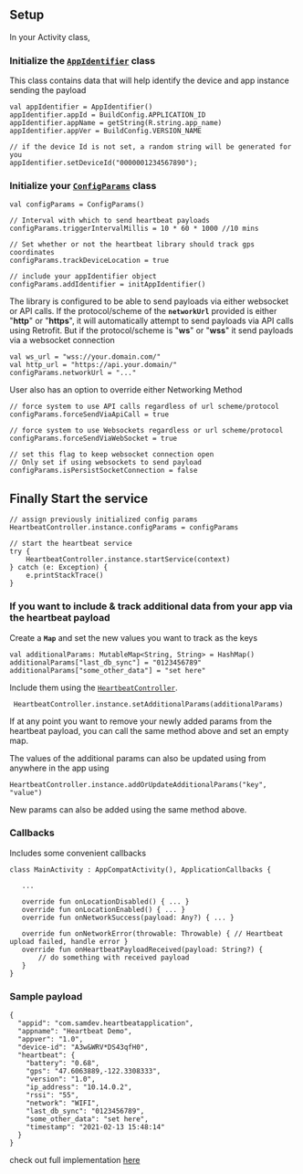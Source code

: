 ## Setup
In your Activity class, 

### Initialize the [`AppIdentifier`](https://github.com/WilderMinds/heartbeat/blob/master/heartbeat/src/main/java/com/samdev/heartbeat/models/AppIdentifier.kt) class
This class contains data that will help identify the device and app instance sending the payload
```
val appIdentifier = AppIdentifier()
appIdentifier.appId = BuildConfig.APPLICATION_ID
appIdentifier.appName = getString(R.string.app_name)
appIdentifier.appVer = BuildConfig.VERSION_NAME

// if the device Id is not set, a random string will be generated for you
appIdentifier.setDeviceId("0000001234567890");
```




### Initialize your [`ConfigParams`](https://github.com/WilderMinds/heartbeat/blob/master/heartbeat/src/main/java/com/samdev/heartbeat/models/ConfigParams.kt) class
```
val configParams = ConfigParams()

// Interval with which to send heartbeat payloads
configParams.triggerIntervalMillis = 10 * 60 * 1000 //10 mins

// Set whether or not the heartbeat library should track gps coordinates
configParams.trackDeviceLocation = true

// include your appIdentifier object
configParams.addIdentifier = initAppIdentifier()
```


The library is configured to be able to send payloads via either websocket or API calls.
If the protocol/scheme of the **`networkUrl`** provided is either "**http**" or "**https**", it will automatically 
attempt to send payloads via API calls using Retrofit.
But if the protocol/scheme is "**ws**" or "**wss**" it send payloads via a websocket connection

```
val ws_url = "wss://your.domain.com/"
val http_url = "https://api.your.domain/"
configParams.networkUrl = "..."
```


User also has an option to override either Networking Method
```
// force system to use API calls regardless of url scheme/protocol
configParams.forceSendViaApiCall = true

// force system to use Websockets regardless or url scheme/protocol
configParams.forceSendViaWebSocket = true

// set this flag to keep websocket connection open
// Only set if using websockets to send payload
configParams.isPersistSocketConnection = false
```



## Finally Start the service
```
// assign previously initialized config params
HeartbeatController.instance.configParams = configParams

// start the heartbeat service
try {
    HeartbeatController.instance.startService(context)
} catch (e: Exception) {
    e.printStackTrace()
}
```



### If you want to include & track additional data from your app via the heartbeat payload
Create a **`Map`** and set the new values you want to track as the keys
```
val additionalParams: MutableMap<String, String> = HashMap()
additionalParams["last_db_sync"] = "0123456789"
additionalParams["some_other_data"] = "set here"
```


Include them using the [`HeartbeatController`](https://github.com/WilderMinds/heartbeat/blob/master/heartbeat/src/main/java/com/samdev/heartbeat/HeartbeatController.kt).
```
 HeartbeatController.instance.setAdditionalParams(additionalParams)
```
If at any point you want to remove your newly added params from the heartbeat payload, you can
call the same method above and set an empty map.


The values of the additional params can also be updated using from anywhere in the app using
```
HeartbeatController.instance.addOrUpdateAdditionalParams("key", "value")
```
New params can also be added using the same method above.


### Callbacks
Includes some convenient callbacks
```
class MainActivity : AppCompatActivity(), ApplicationCallbacks {

   ...
   
   override fun onLocationDisabled() { ... }
   override fun onLocationEnabled() { ... }
   override fun onNetworkSuccess(payload: Any?) { ... }
   
   override fun onNetworkError(throwable: Throwable) { // Heartbeat upload failed, handle error }
   override fun onHeartbeatPayloadReceived(payload: String?) {
       // do something with received payload
   }
}
```



### Sample payload
```
{
  "appid": "com.samdev.heartbeatapplication",
  "appname": "Heartbeat Demo",
  "appver": "1.0",
  "device-id": "A3w&WRV*DS43qfH0",
  "heartbeat": {
    "battery": "0.68",
    "gps": "47.6063889,-122.3308333",
    "version": "1.0",
    "ip_address": "10.14.0.2",
    "rssi": "55",
    "network": "WIFI",
    "last_db_sync": "0123456789",
    "some_other_data": "set here",
    "timestamp": "2021-02-13 15:48:14"
  }
}
```

check out full implementation [here](https://github.com/WilderMinds/heartbeat/blob/master/app/src/main/java/com/samdev/heatbeatapplication/MainActivity.kt)

